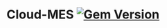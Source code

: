 Cloud-MES [![Gem Version][version-badge]][rubygems] 
=========

[version-badge]: https://badge.fury.io/rb/cloud-mes.svg
[rubygems]: https://rubygems.org/gems/cloud-mes
